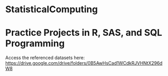# StatisticalComputing
# Practice Projects in R, SAS, and SQL Programming 
Access the referenced datasets here: https://drive.google.com/drive/folders/0B5AwHsCad1WCdkRJVHNtX296dW8
